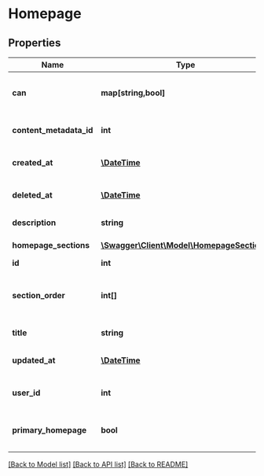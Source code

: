 # Homepage

## Properties
Name | Type | Description | Notes
------------ | ------------- | ------------- | -------------
**can** | **map[string,bool]** | Operations the current user is able to perform on this object | [optional] 
**content_metadata_id** | **int** | Id of associated content_metadata record | [optional] 
**created_at** | [**\DateTime**](\DateTime.md) | Date of homepage creation | [optional] 
**deleted_at** | [**\DateTime**](\DateTime.md) | Date of homepage deletion | [optional] 
**description** | **string** | Description of the homepage | [optional] 
**homepage_sections** | [**\Swagger\Client\Model\HomepageSection[]**](HomepageSection.md) | Sections of the homepage | [optional] 
**id** | **int** | Unique Id | [optional] 
**section_order** | **int[]** | ids of the homepage sections in the order they should be displayed | [optional] 
**title** | **string** | Title of the homepage | [optional] 
**updated_at** | [**\DateTime**](\DateTime.md) | Date of last homepage update | [optional] 
**user_id** | **int** | User id of homepage creator | [optional] 
**primary_homepage** | **bool** | Whether the homepage is the primary homepage or not | [optional] 

[[Back to Model list]](../README.md#documentation-for-models) [[Back to API list]](../README.md#documentation-for-api-endpoints) [[Back to README]](../README.md)


